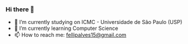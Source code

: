 ### Hi there 👋

- 🔭 I’m currently studying on ICMC - Universidade de São Paulo (USP)
- 🌱 I’m currently learning Computer Science
- 📫 How to reach me: fellipalves15@gmail.com
